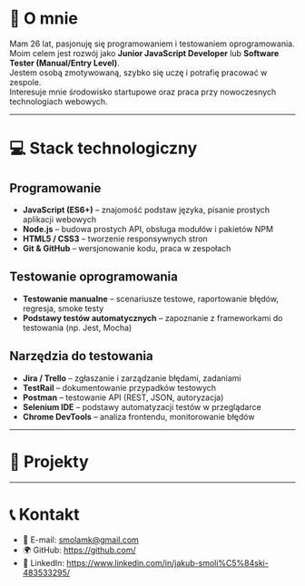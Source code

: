 # 📌 O mnie  
Mam 26 lat, pasjonuję się programowaniem i testowaniem oprogramowania.  
Moim celem jest rozwój jako **Junior JavaScript Developer** lub **Software Tester (Manual/Entry Level)**.  
Jestem osobą zmotywowaną, szybko się uczę i potrafię pracować w zespole.  
Interesuje mnie środowisko startupowe oraz praca przy nowoczesnych technologiach webowych.  

---

# 💻 Stack technologiczny  

## Programowanie  
- **JavaScript (ES6+)** – znajomość podstaw języka, pisanie prostych aplikacji webowych  
- **Node.js** – budowa prostych API, obsługa modułów i pakietów NPM  
- **HTML5 / CSS3** – tworzenie responsywnych stron  
- **Git & GitHub** – wersjonowanie kodu, praca w zespołach  

## Testowanie oprogramowania  
- **Testowanie manualne** – scenariusze testowe, raportowanie błędów, regresja, smoke testy  
- **Podstawy testów automatycznych** – zapoznanie z frameworkami do testowania (np. Jest, Mocha)  

## Narzędzia do testowania  
- **Jira / Trello** – zgłaszanie i zarządzanie błędami, zadaniami  
- **TestRail** – dokumentowanie przypadków testowych  
- **Postman** – testowanie API (REST, JSON, autoryzacja)  
- **Selenium IDE** – podstawy automatyzacji testów w przeglądarce  
- **Chrome DevTools** – analiza frontendu, monitorowanie błędów  

---

# 📂 Projekty   



---

# 📞 Kontakt  
- 📧 E-mail: smolamk@gmail.com 
- 🌍 GitHub: https://github.com/
- 💼 LinkedIn: https://www.linkedin.com/in/jakub-smoli%C5%84ski-483533295/

 
